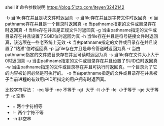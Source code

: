 shell if 命令参数说明
https://blog.51cto.com/iteyer/3242142

-b 当file存在并且是块文件时返回真
-c 当file存在并且是字符文件时返回真
-d 当pathname存在并且是一个目录时返回真
-e 当pathname指定的文件或目录存在时返回真
-f  当file存在并且是正规文件时返回真
-g  当由pathname指定的文件或目录存在并且设置了SGID位时返回为真
-h  当file存在并且是符号链接文件时返回真，该选项在一些老系统上无效
-k  当由pathname指定的文件或目录存在并且设置了“粘滞”位时返回真
-p  当file存在并且是命令管道时返回为真
-r  当由pathname指定的文件或目录存在并且可读时返回为真
-s  当file存在文件大小大于0时返回真
-u  当由pathname指定的文件或目录存在并且设置了SUID位时返回真
-w 当由pathname指定的文件或目录存在并且可执行时返回真。一个目录为了它的内容被访问必然是可执行的。
-o  当由pathname指定的文件或目录存在并且被子当前进程的有效用户ID所指定的用户拥有时返回真。

比较字符写法：
-eq 等于
-ne 不等于
-gt  大于
-lt 小于
-le  小于等于
-ge 大于等于
-z 空串
* = 两个字符相等
* != 两个字符不等
* -n  非空串
